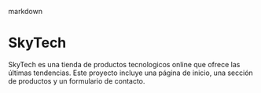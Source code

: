 markdown
# SkyTech

SkyTech es una tienda de productos tecnologicos online que ofrece las últimas tendencias. Este proyecto incluye una página de inicio, una sección de productos y un formulario de contacto.